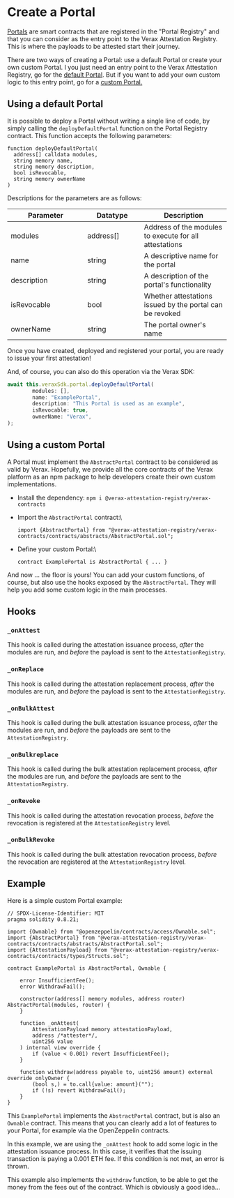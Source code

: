 # Create a Portal

[Portals](../../core-concepts/portals.md) are smart contracts that are registered in the "Portal Registry" and that you can consider as the entry point to the Verax Attestation Registry. This is where the payloads to be attested start their journey.

There are two ways of creating a Portal: use a default Portal or create your own custom Portal. I you just need an entry point to the Verax Attestation Registry, go for the [default Portal](create-a-portal.md#using-a-default-portal). But if you want to add your own custom logic to this entry point, go for a [custom Portal.](create-a-portal.md#using-a-custom-portal)

## Using a default Portal

It is possible to deploy a Portal without writing a single line of code, by simply calling the `deployDefaultPortal` function on the Portal Registry contract. This function accepts the following parameters:

```solidity
function deployDefaultPortal(
  address[] calldata modules,
  string memory name,
  string memory description,
  bool isRevocable,
  string memory ownerName
)
```

Descriptions for the parameters are as follows:

<table><thead><tr><th width="160.08201438848917">Parameter</th><th width="114">Datatype</th><th>Description</th></tr></thead><tbody><tr><td>modules</td><td>address[]</td><td>Address of the modules to execute for all attestations</td></tr><tr><td>name</td><td>string</td><td>A descriptive name for the portal</td></tr><tr><td>description</td><td>string</td><td>A description of the portal's functionality</td></tr><tr><td>isRevocable</td><td>bool</td><td>Whether attestations issued by the portal can be revoked</td></tr><tr><td>ownerName</td><td>string</td><td>The portal owner's name</td></tr></tbody></table>

Once you have created, deployed and registered your portal, you are ready to issue your first attestation!

And, of course, you can also do this operation via the Verax SDK:

```typescript
await this.veraxSdk.portal.deployDefaultPortal(
        modules: [],
        name: "ExamplePortal",
        description: "This Portal is used as an example",
        isRevocable: true,
        ownerName: "Verax",
);
```

## Using a custom Portal

A Portal must implement the `AbstractPortal` contract to be considered as valid by Verax. Hopefully, we provide all the core contracts of the Verax platform as an npm package to help developers create their own custom implementations.

* Install the dependency: `npm i @verax-attestation-registry/verax-contracts`
*   Import the `AbstractPortal` contract:\


    ```solidity
    import {AbstractPortal} from "@verax-attestation-registry/verax-contracts/contracts/abstracts/AbstractPortal.sol";
    ```
*   Define your custom Portal:\


    ```solidity
    contract ExamplePortal is AbstractPortal { ... }
    ```

And now ... the floor is yours! You can add your custom functions, of course, but also use the hooks exposed by the `AbstractPortal`. They will help you add some custom logic in the main processes.

## Hooks

### `_onAttest`

This hook is called during the attestation issuance process, _after_ the modules are run, and _before_ the payload is sent to the `AttestationRegistry`.

### `_onReplace`

This hook is called during the attestation replacement process, _after_ the modules are run, and _before_ the payload is sent to the `AttestationRegistry`.

### `_onBulkAttest`

This hook is called during the bulk attestation issuance process, _after_ the modules are run, and _before_ the payloads are sent to the `AttestationRegistry`.

### `_onBulkreplace`

This hook is called during the bulk attestation replacement process, _after_ the modules are run, and _before_ the payloads are sent to the `AttestationRegistry`.

### `_onRevoke`

This hook is called during the attestation revocation process, _before_ the revocation is registered at the `AttestationRegistry` level.

### `_onBulkRevoke`

This hook is called during the bulk attestation revocation process, _before_ the revocation are registered at the `AttestationRegistry` level.

## Example

Here is a simple custom Portal example:

```solidity
// SPDX-License-Identifier: MIT
pragma solidity 0.8.21;

import {Ownable} from "@openzeppelin/contracts/access/Ownable.sol";
import {AbstractPortal} from "@verax-attestation-registry/verax-contracts/contracts/abstracts/AbstractPortal.sol";
import {AttestationPayload} from "@verax-attestation-registry/verax-contracts/contracts/types/Structs.sol";

contract ExamplePortal is AbstractPortal, Ownable {

    error InsufficientFee();
    error WithdrawFail();

    constructor(address[] memory modules, address router) AbstractPortal(modules, router) {
    }

    function _onAttest(
        AttestationPayload memory attestationPayload,
        address /*attester*/,
        uint256 value
    ) internal view override {
        if (value < 0.001) revert InsufficientFee();
    }

    function withdraw(address payable to, uint256 amount) external override onlyOwner {
        (bool s,) = to.call{value: amount}("");
        if (!s) revert WithdrawFail();
    }
}
```

This `ExamplePortal` implements the `AbstractPortal` contract, but is also an `Ownable` contract. This means that you can clearly add a lot of features to your Portal, for example via the OpenZeppelin contracts.

In this example, we are using the `_onAttest` hook to add some logic in the attestation issuance process. In this case, it verifies that the issuing transaction is paying a 0.001 ETH fee. If this condition is not met, an error is thrown.

This example also implements the `withdraw` function, to be able to get the money from the fees out of the contract. Which is obviously a good idea...
